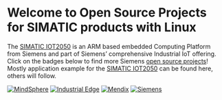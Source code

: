 # Welcome to Open Source Projects for SIMATIC products with Linux

The [SIMATIC IOT2050](http://www.siemens.com/iot2050) is an ARM based embedded Computing Platform from Siemens and part of Siemens’ comprehensive Industrial IoT offering. Click on the badges below to find more Siemens [open source projects](https://opensource.siemens.com)!
Mostly application example for the [SIMATIC IOT2050](http://www.siemens.com/iot2050) can be found here, others will follow.

[![MindSphere](https://img.shields.io/badge/github-mindsphere-003751?logo=github)](https://github.com/mindsphere)
[![Industrial Edge](https://img.shields.io/badge/github-industrial%20edge-e39537?logo=github)](https://github.com/industrial-edge)
[![Mendix](https://img.shields.io/badge/github-mendix-0595db?logo=github)](https://github.com/mendix)
[![Siemens](https://img.shields.io/badge/github-siemens-009999?logo=github)](https://github.com/siemens)
